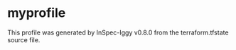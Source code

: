 # myprofile

This profile was generated by InSpec-Iggy v0.8.0 from the terraform.tfstate source file.

